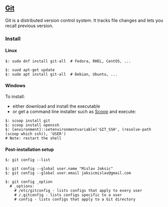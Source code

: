 ## [Git](https://git-scm.com/)

Git is a distributed version control system. It tracks file changes and lets you recall previous version.  

### Install

#### Linux

```
$: sudo dnf install git-all  # Fedora, RHEL, CentOS, ...

$: suod apt-get update
$: sudo apt install git-all  # Debian, Ubuntu, ...
```

#### Windows

To install:  
* either download and install the executable  
* or get a command line installer such as [Scoop](https://scoop.sh/) and execute:
```
$: scoop install git
$: scoop install openssh
$: [environment]::setenvironmentvariable('GIT_SSH', (resolve-path (scoop which ssh)), 'USER')
# Note: restart the shell
```

#### Post-installation setup

```
$: git config --list

$: git config --global user.name "Mislav Jaksic"
$: git config --global user.email jaksicmislav@gmail.com

$: git config _option
  # _options:
    # /etc/gitconfig - lists configs that apply to every user  
    # /.gitconfig - lists configs specific to a user  
    # config - lists configs that apply to a Git directory  
```
